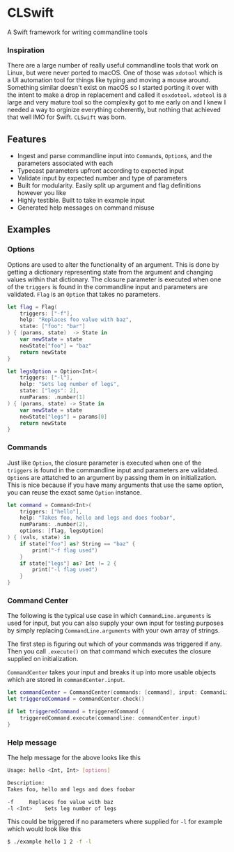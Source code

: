 # CLSwift
A Swift framework for writing commandline tools

### Inspiration
There are a large number of really useful commandline tools that work on Linux, but were never ported to macOS. One of those was `xdotool` which is a UI automation tool for things like typing and moving a mouse around. Something similar doesn't exist on macOS so I started porting it over with the intent to make a drop in replacement and called it `osxdotool`. `xdotool` is a large and very mature tool so the complexity got to me early on and I knew I needed a way to orginize everything coherently, but nothing that achieved that well IMO for Swift. `CLSwift` was born.

## Features
* Ingest and parse commandline input into `Command`s, `Option`s, and the parameters associated with each
* Typecast parameters upfront according to expected input
* Validate input by expected number and type of parameters
* Built for modularity. Easily split up argument and flag definitions however you like
* Highly testible. Built to take in example input
* Generated help messages on command misuse

## Examples

### Options
Options are used to alter the functionality of an argument. This is done by getting a dictionary representing state from the argument and changing values within that dictionary. The closure parameter is executed when one of the  `triggers` is found in the commandline input and parameters are validated. `Flag` is an `Option` that takes no parameters.

```swift
let flag = Flag(
    triggers: ["-f"],
    help: "Replaces foo value with baz",
    state: ["foo": "bar"]
) { (params, state)  -> State in
    var newState = state
    newState["foo"] = "baz"
    return newState
}

let legsOption = Option<Int>(
    triggers: ["-l"],
    help: "Sets leg number of legs",
    state: ["legs": 2],
    numParams: .number(1)
) { (params, state) -> State in
    var newState = state
    newState["legs"] = params[0]
    return newState
}
```

### Commands
Just like `Option`, the closure parameter is executed when one of the  `triggers` is found in the commandline input and parameters are validated. `Option`s are attatched to an argument by passing them in on initialization. This is nice because if you have many arguments that use the same option, you can reuse the exact same `Option` instance.

```swift
let command = Command<Int>(
    triggers: ["hello"],
    help: "Takes foo, hello and legs and does foobar",
    numParams: .number(2),
    options: [flag, legsOption]
) { (vals, state) in
    if state["foo"] as? String == "baz" {
        print("-f flag used")
    }
    if state["legs"] as? Int != 2 {
        print("-l flag used")
    }
}
```
    
### Command Center
The following is the typical use case in which `CommandLine.arguments` is used for input, but you can also supply your own input for testing purposes by simply replacing `CommandLine.arguments` with your own array of strings.

The first step is figuring out which of your commands was triggered if any. Then you call `.execute()` on that command which executes the closure supplied on initialization.

`CommandCenter` takes your input and breaks it up into more usable objects which are stored in `commandCenter.input`.

```swift
let commandCenter = CommandCenter(commands: [command], input: CommandLine.arguments)
let triggeredCommand = commandCenter.check()

if let triggeredCommand = triggeredCommand {
    triggeredCommand.execute(commandline: commandCenter.input)
}
```
    
### Help message
The help message for the above looks like this

```bash
Usage: hello <Int, Int> [options]

Description:
Takes foo, hello and legs and does foobar

-f     Replaces foo value with baz
-l <Int>    Sets leg number of legs
```

This could be triggered if no parameters where supplied for `-l` for example which would look like this

```bash
$ ./example hello 1 2 -f -l
```
